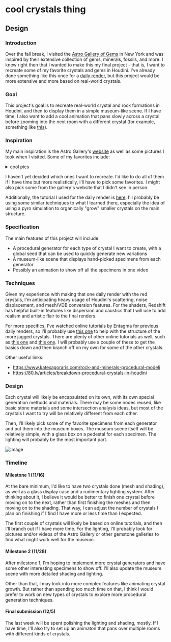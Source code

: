 # cool crystals thing

## Design

### Introduction

Over the fall break, I visited the [Astro Gallery of Gems](https://astrogallery.com/) in New York and was inspired by their extensive collection of gems, minerals, fossils, and more. I knew right then that I wanted to make this my final project - that is, I want to recreate some of my favorite crystals and gems in Houdini. I've already done something like this once for a [daily render](https://www.instagram.com/p/CXhI0pLpYv-/), but this project would be more extensive and more based on real-world crystals.

### Goal

This project's goal is to recreate real-world crystal and rock formations in Houdini, and then to display them in a simple museum-like scene. If I have time, I also want to add a cool animation that pans slowly across a crystal before zooming into the next room with a different crystal (for example, something like [this](https://www.instagram.com/reel/Ce0ypFSpHd9/)).

### Inspiration

My main inspiration is the Astro Gallery's [website](https://astrogallery.com/) as well as some pictures I took when I visited. Some of my favorites include:

<details>
  <summary>cool pics</summary>
  <img src="https://user-images.githubusercontent.com/3106877/199603517-bb059dec-a708-46d8-a36b-ad62bf60cc2d.jpg" />
  <img src="https://user-images.githubusercontent.com/3106877/199603530-aec18171-aebc-4947-a31b-8ce03b402567.jpg" />
  <img src="https://user-images.githubusercontent.com/3106877/199603532-4c88a704-8cb0-4088-bc75-d8f0b33b0554.jpg" />
  <img src="https://user-images.githubusercontent.com/3106877/199603533-1f28e131-b94f-4d87-a1bb-2e34fe0492ce.jpg" />
  <img src="https://user-images.githubusercontent.com/3106877/199603535-1ff39c1c-d6a1-4fd9-ba4f-3358e195358d.jpg" />
  <img src="https://user-images.githubusercontent.com/3106877/199603537-02ff7607-79ae-41ee-a968-a8229f5229ae.jpg" />
  <img src="https://user-images.githubusercontent.com/3106877/199603540-1454f596-b436-4331-bf1f-472b09f13a4e.jpg" />
  <img src="https://user-images.githubusercontent.com/3106877/199603542-757a40f9-88c7-4dcc-9211-94a09f1391d8.jpg" />
</details>

I haven't yet decided which ones I want to recreate. I'd like to do all of them if I have time but more realistically, I'll have to pick some favorites. I might also pick some from the gallery's website that I didn't see in person.

Additionally, the tutorial I used for the daily render is [here](https://www.youtube.com/watch?v=fVZL1RrGB_A). I'll probably be using some similar techniques to what I learned there, especially the idea of using a pyro simulation to organically "grow" smaller crystals on the main structure.

### Specification

The main features of this project will include:

- A procedural generator for each type of crystal I want to create, with a global seed that can be used to quickly generate new variations
- A museum-like scene that displays hand-picked specimens from each generator
- Possibly an animation to show off all the specimens in one video

### Techniques

Given my experience with making that one daily render with the red crystals, I'm anticipating heavy usage of Houdini's scattering, noise displacement, and mesh/VDB conversion features. For the shaders, Redshift has helpful built-in features like dispersion and caustics that I will use to add realism and artistic flair to the final renders.

For more specifics, I've watched online tutorials by Entagma for previous daily renders, so I'll probably use [this one](https://www.youtube.com/watch?v=pq2bYZGurzc) to help with the structure of the more jagged crystals. There are plenty of other online tutorials as well, such as [this one](https://www.youtube.com/watch?v=f_koHS7Gcnc) and [this one](https://www.youtube.com/watch?v=5WSUW7L5Pxo). I will probably use a couple of these to get the basics down and then branch off on my own for some of the other crystals.

Other useful links:
- https://www.katexagoraris.com/rock-and-minerals-procedural-modeli
- https://80.lv/articles/breakdown-procedural-crystals-in-houdini

### Design

Each crystal will likely be encapsulated on its own, with its own special generation methods and materials. There may be some nodes reused, like basic stone materials and some intersection analysis ideas, but most of the crystals I want to try will be relatively different from each other.

Then, I'll likely pick some of my favorite specimens from each generator and put them into the museum boxes. The museum scene itself will be relatively simple, with a glass box on a pedestal for each specimen. The lighting will probably be the most important part.

![image](https://user-images.githubusercontent.com/3106877/200186345-28550aad-4532-42e3-b22f-a832fd800930.png)

### Timeline

#### Milestone 1 (11/16)

At the bare minimum, I'd like to have two crystals done (mesh and shading), as well as a glass display case and a rudimentary lighting system. After thinking about it, I believe it would be better to finish one crystal before moving on to the next, rather than first finishing the meshes and then moving on to the shading. That way, I can adjust the number of crystals I plan on finishing if I find I have more or less time than I expected.

The first couple of crystals will likely be based on online tutorials, and then I'll branch out if I have more time. For the lighting, I'll probably look for pictures and/or videos of the Astro Gallery or other gemstone galleries to find what might work well for the museum.

#### Milestone 2 (11/28)

After milestone 1, I'm hoping to implement more crystal generators and have some other interesting specimens to show off. I'll also update the museum scene with more detailed shading and lighting.

Other than that, I may look into more complex features like animating crystal growth. But rather than spending too much time on that, I think I would prefer to work on new types of crystals to explore more procedural generation techniques.

#### Final submission (12/5)

The last week will be spent polishing the lighting and shading, mostly. If I have time, I'll also try to set up an animaton that pans over multiple rooms with different kinds of crystals.
